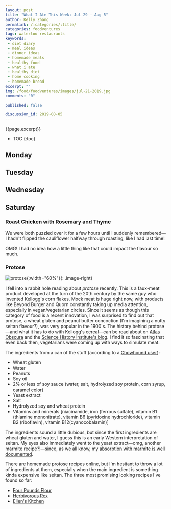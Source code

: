 ```yaml
---
layout: post
title: "What I Ate This Week: Jul 29 – Aug 5"
author: Kelly Zhang
permalink: /:categories/:title/
categories: foodventures
tags: waterloo restaurants
keywords:
 - diet diary
 - meal ideas
 - dinner ideas
 - homemade meals
 - healthy food
 - what i ate
 - healthy diet
 - home cooking
 - homemade bread
excerpt: ""
img: /food/foodventures/images/jul-21-2019.jpg
comments: "0"

published: false

discussion_id: 2019-08-05
---
```


{{page.excerpt}}

* TOC
{:toc}

## Monday


## Tuesday



## Wednesday

## Saturday

### Roast Chicken with Rosemary and Thyme

We were both puzzled over it for a few hours until I suddenly remembered—I hadn't flipped the cauliflower halfway through roasting, like I had last time!

OMG! I had no idea how a little thing like that could impact the flavour so much.

### Protose

![protose](/food/foodventures/images/#.jpg){:width="60%"}{: .image-right}

I fell into a rabbit hole reading about *protose* recently. This is a faux-meat product developed at the turn of the 20th century by the same guy who invented Kellogg's corn flakes. Mock meat is huge right now, with products like Beyond Burger and Quorn constantly taking up media attention, especially in vegan/vegetarian circles. Since it seems as though this category of food is a recent innovation, I was surprised to find out that protose, a wheat gluten and peanut butter concoction (I'm imagining a nutty seitan flavour?), was very popular in the 1900's. The history behind protose—and what it has to do with Kellogg's cereal—can be read about on [Atlas Obscura](https://www.atlasobscura.com/articles/the-history-of-fake-meat-starts-with-the-seventh-day-adventist-church) and the [Science History Institute's blog](https://www.sciencehistory.org/distillations/a-recipe-for-good-health). I find it so fascinating that even back then, vegetarians were coming up with ways to simulate meat.

The ingredients from a can of the stuff (according to a [Chowhound user](https://www.chowhound.com/post/protose-403213)):

* Wheat gluten
* Water
* Peanuts
* Soy oil
* 2% or less of soy sauce (water, salt, hydrolyzed soy protein, corn syrup, caramel color)
* Yeast extract
* Salt
* Hydrolyzed soy and wheat protein
* Vitamins and minerals [niacinamide, iron (ferrous sulfate), vitamin B1 (thiamine mononitrate), vitamin B6 (pyridoxine hydrochloride), vitamin B2 (riboflavin), vitamin B12(cyanocobalamin)]

The ingredients sound a little dubious, but since the first ingredients are wheat gluten and water, I guess this is an early Western interpretation of seitan. My eyes also immediately went to the yeast extract—omg, another marmite recipe?!—since, as we all know, my [absorption with marmite is well documented](/food/foodventures/what-i-ate-jun-17-23/#marmite-toast).

There are homemade protose recipes online, but I'm hesitant to throw a lot of ingredients at them, especially when the main ingredient is something kinda expensive like seitan. The three most promising looking recipes I've found so far:

* [Four Pounds Flour](http://www.fourpoundsflour.com/history-dish-mondays-protose/)
* [Herbivorous Rex](https://herbivorousrex.wordpress.com/2012/07/12/possibly-protose/)
* [Ellen's Kitchen](http://www.ellenskitchen.com/recipebox/glutpnut.html)
